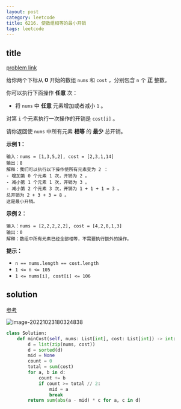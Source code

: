 ```yaml
---
layout: post
category: leetcode
title: 6216. 使数组相等的最小开销
tags: leetcode
---
```


## title
[problem link](https://leetcode.cn/problems/minimum-cost-to-make-array-equal/)

给你两个下标从 **0** 开始的数组 `nums` 和 `cost` ，分别包含 `n` 个 **正** 整数。

你可以执行下面操作 **任意** 次：

- 将 `nums` 中 **任意** 元素增加或者减小 `1` 。

对第 `i` 个元素执行一次操作的开销是 `cost[i]` 。

请你返回使 `nums` 中所有元素 **相等** 的 **最少** 总开销。

 

**示例 1：**

```
输入：nums = [1,3,5,2], cost = [2,3,1,14]
输出：8
解释：我们可以执行以下操作使所有元素变为 2 ：
- 增加第 0 个元素 1 次，开销为 2 。
- 减小第 1 个元素 1 次，开销为 3 。
- 减小第 2 个元素 3 次，开销为 1 + 1 + 1 = 3 。
总开销为 2 + 3 + 3 = 8 。
这是最小开销。
```

**示例 2：**

```
输入：nums = [2,2,2,2,2], cost = [4,2,8,1,3]
输出：0
解释：数组中所有元素已经全部相等，不需要执行额外的操作。
```

 

**提示：**

- `n == nums.length == cost.length`
- `1 <= n <= 105`
- `1 <= nums[i], cost[i] <= 106`

## solution

[参考](https://leetcode.cn/circle/discuss/uO4WuN/)

![image-20221023180324838](https://cdn.jsdelivr.net/gh/mafulong/mdPic@vv6/v6/202210231803876.png)

```python
class Solution:
    def minCost(self, nums: List[int], cost: List[int]) -> int:
        d = list(zip(nums, cost))
        d = sorted(d)
        mid = None
        count = 0
        total = sum(cost)
        for a, b in d:
            count += b
            if count >= total // 2:
                mid = a
                break
        return sum(abs(a - mid) * c for a, c in d)


```


